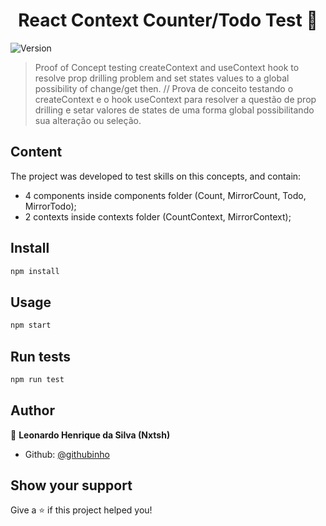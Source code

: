 <h1 align="center">React Context Counter/Todo Test 👋</h1>
<p>
  <img alt="Version" src="https://img.shields.io/badge/version-0.0.1-blue.svg?cacheSeconds=2592000" />
</p>

> Proof of Concept testing createContext and useContext hook to resolve prop drilling problem and set states values to a global possibility of change/get then. // Prova de conceito testando o createContext e o hook useContext para resolver a questão de prop drilling e setar valores de states de uma forma global possibilitando sua alteração ou seleção.

## Content

The project was developed to test skills on this concepts, and contain:
- 4 components inside components folder (Count, MirrorCount, Todo, MirrorTodo);
- 2 contexts inside contexts folder (CountContext, MirrorContext);

## Install

```sh
npm install
```

## Usage

```sh
npm start
```

## Run tests

```sh
npm run test
```

## Author

👤 **Leonardo Henrique da Silva (Nxtsh)**

- Github: [@githubinho](https://github.com/githubinho)

## Show your support

Give a ⭐️ if this project helped you!
